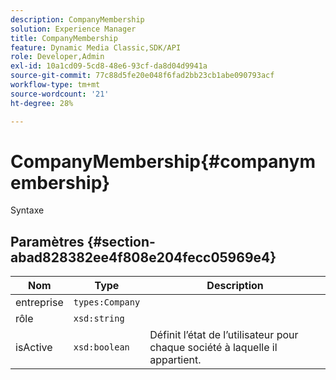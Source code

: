 ```yaml
---
description: CompanyMembership
solution: Experience Manager
title: CompanyMembership
feature: Dynamic Media Classic,SDK/API
role: Developer,Admin
exl-id: 10a1cd09-5cd8-48e6-93cf-da8d04d9941a
source-git-commit: 77c88d5fe20e048f6fad2bb23cb1abe090793acf
workflow-type: tm+mt
source-wordcount: '21'
ht-degree: 28%

---
```


# CompanyMembership{#companymembership}

Syntaxe

## Paramètres {#section-abad828382ee4f808e204fecc05969e4}

| Nom | Type | Description |
|---|---|---|
| entreprise | `types:Company` |  |
| rôle | `xsd:string` |  |
| isActive | `xsd:boolean` | Définit l’état de l’utilisateur pour chaque société à laquelle il appartient. |
